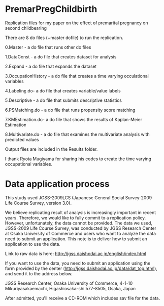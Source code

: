 # PremarPregChildbirth
Replication files for my paper on the effect of premarital pregnancy on second childbearing

There are 8 do files (+master dofile) to run the replication.

0.Master - a do file that runs other do files

1.DataConst - a do file that creates dataset for analysis

2.Expand - a do file that expands the dataset 

3.OccupationHistory - a do file that creates a time varying occulational variables

4.Labeling.do- a do file that creates variable/value labels

5.Descriptive - a do file that submits descriptive statistics

6.PSMatching.do - a do file that runs propensity score matching

7.KMEstimation.do- a do file that shows the results of Kaplan-Meier Estimation

8.Multivariate.do - a do file that examines the multivariate analysis with predicted values

Output files are included in the Results folder.

I thank Ryota Mugiyama for sharing his codes to create the time varying occupational variables.

# Data application process
This study used JGSS-2009LCS (Japanese General Social Survey-2009 Life Course Survey, version 3.0).

We believe replicating result of analysis is increasingly important in recent years. Therefore, we would like to fully commit to a replication policy. However, unfortunately, the data cannot be provided. The data we used, JGSS-2009 Life Course Survey, was conducted by JGSS Research Center at Osaka University of Commerce and users who want to analyze the data need to submit an application. This note is to deliver how to submit an application to use the data.

Link to raw data is here: http://jgss.daishodai.ac.jp/english/index.html

If you want to use the data, you need to submit an application using the form provided by the center (http://jgss.daishodai.ac.jp/data/dat_top.html), and send it to the address below. 

JGSS Research Center, Osaka University of Commerce, 4-1-10 Mikuriyasakaemachi, Higashiosaka-shi 577-8505, Osaka, Japan

After admitted, you'll receive a CD-ROM which includes sav file for the data.
